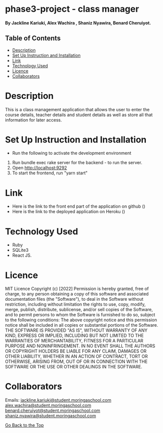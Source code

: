 # phase3-project - class manager

#### By Jackline Kariuki, Alex Wachira , Shaniz Nyawira, Benard Cheruiyot.

## Table of Contents

* [Description](#description)
* [Set Up Instruction and Installation](#set-up-instruction-and-installation)
* [Link](#link)
* [Technology Used](#technology-used)
* [Licence](#licence)
* [Collaborators](#collaborators)

# Description

This is a class management application that allows the user to enter the course details, teacher details and student details as well as store all that information for later access.

# Set Up Instruction and Installation

* Run the following to activate the development environment 
1. Run bundle exec rake server for the backend  - to run the server.
2. Open [http://localhost:9292](http://localhost:9292)
3. To start the frontend, run  "yarn start"

# Link

* Here is the link to the  front end part of the application on github ()
* Here is the link to the deployed application on Heroku ()

# Technology Used

* Ruby
* SQLite3
* React JS.

# Licence

MIT Licence
Copyright (c) [2022] 
Permission is hereby granted, free of charge, to any person obtaining a copy
of this software and associated documentation files (the "Software"), to deal
in the Software without restriction, including without limitation the rights
to use, copy, modify, merge, publish, distribute, sublicense, and/or sell
copies of the Software, and to permit persons to whom the Software is
furnished to do so, subject to the following conditions:
The above copyright notice and this permission notice shall be included in all
copies or substantial portions of the Software.
THE SOFTWARE IS PROVIDED "AS IS", WITHOUT WARRANTY OF ANY KIND, EXPRESS OR
IMPLIED, INCLUDING BUT NOT LIMITED TO THE WARRANTIES OF MERCHANTABILITY,
FITNESS FOR A PARTICULAR PURPOSE AND NONINFRINGEMENT. IN NO EVENT SHALL THE
AUTHORS OR COPYRIGHT HOLDERS BE LIABLE FOR ANY CLAIM, DAMAGES OR OTHER
LIABILITY, WHETHER IN AN ACTION OF CONTRACT, TORT OR OTHERWISE, ARISING FROM,
OUT OF OR IN CONNECTION WITH THE SOFTWARE OR THE USE OR OTHER DEALINGS IN THE
SOFTWARE.

# Collaborators

Emails: 
<jackline.kariuki@student.moringaschool.com>
<alex.wachira@student.moringaschool.com>
<benard.cheruiyot@student.moringaschool.com>
<shaniz.nyawira@student.moringaschool.com>

[Go Back to the Top](#phase3-project)
